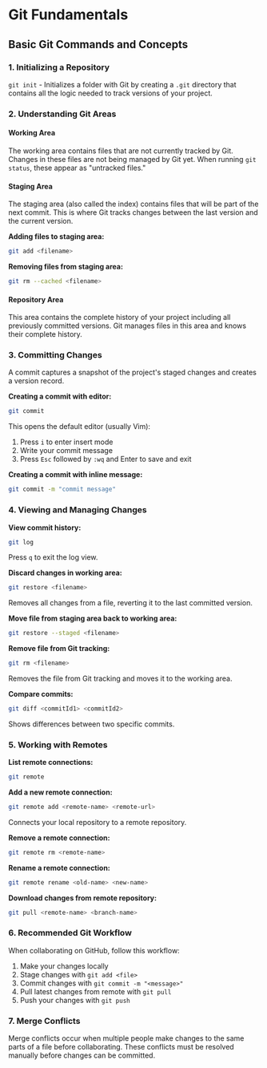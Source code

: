 # Git Fundamentals

## Basic Git Commands and Concepts

### 1. Initializing a Repository
`git init` - Initializes a folder with Git by creating a `.git` directory that contains all the logic needed to track versions of your project.

### 2. Understanding Git Areas

#### Working Area
The working area contains files that are not currently tracked by Git. Changes in these files are not being managed by Git yet. When running `git status`, these appear as "untracked files."

#### Staging Area
The staging area (also called the index) contains files that will be part of the next commit. This is where Git tracks changes between the last version and the current version.

**Adding files to staging area:**
```bash
git add <filename>
```

**Removing files from staging area:**
```bash
git rm --cached <filename>
```

#### Repository Area
This area contains the complete history of your project including all previously committed versions. Git manages files in this area and knows their complete history.

### 3. Committing Changes

A commit captures a snapshot of the project's staged changes and creates a version record.

**Creating a commit with editor:**
```bash
git commit
```
This opens the default editor (usually Vim):
1. Press `i` to enter insert mode
2. Write your commit message
3. Press `Esc` followed by `:wq` and Enter to save and exit

**Creating a commit with inline message:**
```bash
git commit -m "commit message"
```

### 4. Viewing and Managing Changes

**View commit history:**
```bash
git log
```
Press `q` to exit the log view.

**Discard changes in working area:**
```bash
git restore <filename>
```
Removes all changes from a file, reverting it to the last committed version.

**Move file from staging area back to working area:**
```bash
git restore --staged <filename>
```

**Remove file from Git tracking:**
```bash
git rm <filename>
```
Removes the file from Git tracking and moves it to the working area.

**Compare commits:**
```bash
git diff <commitId1> <commitId2>
```
Shows differences between two specific commits.

### 5. Working with Remotes

**List remote connections:**
```bash
git remote
```

**Add a new remote connection:**
```bash
git remote add <remote-name> <remote-url>
```
Connects your local repository to a remote repository.

**Remove a remote connection:**
```bash
git remote rm <remote-name>
```

**Rename a remote connection:**
```bash
git remote rename <old-name> <new-name>
```

**Download changes from remote repository:**
```bash
git pull <remote-name> <branch-name>
```

### 6. Recommended Git Workflow

When collaborating on GitHub, follow this workflow:
1. Make your changes locally
2. Stage changes with `git add <file>`
3. Commit changes with `git commit -m "<message>"`
4. Pull latest changes from remote with `git pull`
5. Push your changes with `git push`

### 7. Merge Conflicts

Merge conflicts occur when multiple people make changes to the same parts of a file before collaborating. These conflicts must be resolved manually before changes can be committed.